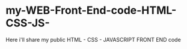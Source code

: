 # my-WEB-Front-End-code-HTML-CSS-JS-
Here i'll share my public HTML - CSS - JAVASCRIPT FRONT END code
